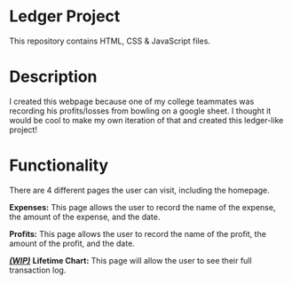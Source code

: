 # Ledger Project
This repository contains HTML, CSS & JavaScript files.

# Description
I created this webpage because one of my college teammates was recording his profits/losses from bowling on a google sheet. 
I thought it would be cool to make my own iteration of that and created this ledger-like project!

# Functionality
There are 4 different pages the user can visit, including the homepage.

**Expenses:** This page allows the user to record the name of the expense, the amount of the expense, and the date.

**Profits:** This page allows the user to record the name of the profit, the amount of the profit, and the date.

<ins>***(WIP)***</ins> **Lifetime Chart:** This page will allow the user to see their full transaction log.
